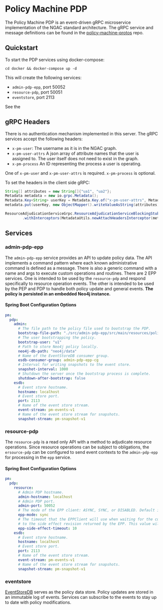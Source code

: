 # Policy Machine PDP
The Policy Machine PDP is an event-driven gRPC microservice implementation of the NGAC standard architecture. The gRPC 
service and message definitions can be found in the [policy-machine-protos](https://github.com/usnistgov/policy-machine-protos) repo.

## Quickstart
To start the PDP services using docker-compose:
```shell
cd docker && docker-compose up -d
```

This will create the following services:
- `admin-pdp-epp`, port 50052 
- `resource-pdp`, port 50051
- `eventstore`, port 2113 

See the 

## gRPC Headers

There is no authentication mechanism implemented in this server. The gRPC services accept the following headers:

- `x-pm-user`: The username as it is in the NGAC graph.
- `x-pm-user-attrs` A json array of attribute names that the user is assigned to. The user itself does not need to exist in the graph.
- `x-pm-process` An ID representing the process a user is operating.

One of `x-pm-user` and `x-pm-user-attrs` is required. `x-pm-process` is optional.

To set the headers in the client side gRPC:
```Java
String[] attributes = new String[]{"ua1", "ua2"};
Metadata metadata = new io.grpc.Metadata();
Metadata.Key<String> userKey = Metadata.Key.of("x-pm-user-attrs", Metadata.ASCII_STRING_MARSHALLER);
metadata.put(userKey, new ObjectMapper().writeValueAsString(attributes));

ResourceAdjudicationServiceGrpc.ResourceAdjudicationServiceBlockingStub blockingStub = ResourceAdjudicationServiceGrpc.newBlockingStub(channel)
		.withInterceptors(MetadataUtils.newAttachHeadersInterceptor(metadata));
```

## Services
### admin-pdp-epp
The `admin-pdp-epp` service provides an API to update policy data. The API implements a command pattern where each known
administrative command is defined as a message. There is also a generic command with a name and args to execute custom
operations and routines. There are 2 EPP services. One is intended to be used by the `resource-pdp` and respond specifically
to resource operation events. The other is intended to be used by the PEP and PDP to handle both policy update and general
events. **The policy is persisted in an embedded Neo4j instance.**

#### Spring Boot Configuration Options

```yaml
pm:
  pdp:
    admin:
      # The file path to the policy file used to bootstrap the PDP.
      bootstrap-file-path: "./src/admin-pdp-epp/src/main/resources/policy.json"
      # The user bootstrapping the policy.
      bootstrap-user: "u1"
      # Path to store Neo4j policy locally.
      neo4j-db-path: "neo4j/data"
      # Name of the EventStoreDB consumer group.
      esdb-consumer-group: admin-pdp-epp-cg
      # Interval for writing snapshots to the event store.
      snapshot-interval: 1000
      # Shutdown the server once the bootstrap process is complete.
      shutdown-after-bootstrap: false
    esdb:
      # Event store hostname.
      hostname: localhost
      # Event store port.
      port: 2113
      # Name of the event store stream.
      event-stream: pm-events-v1
      # Name of the event store stream for snapshots.
      snapshot-stream: pm-snapshot-v1
```

### resource-pdp
The `resource-pdp` is a read only API with a method to adjudicate resource operations. Since resource operations
can be subject to obligations, the `ersource-pdp` can be configured to send event contexts to the `admin-pdp-epp` for
processing in the `epp` service.

#### Spring Boot Configuration Options
```yaml
pm:
  pdp:
    resource:
      # Admin PDP hostname.
      admin-hostname: localhost
      # Admin PDP port.
      admin-port: 50052
      # The mode of the EPP client: ASYNC, SYNC, or DISABLED. Default is ASYNC.
      epp-mode: sync
      # The timeout that the EPPClient will use when waiting for the current revision to catch up
      # to the side effect revision returned by the EPP. This value will be ignored if epp-mode is ASYNC.
      epp-side-effect-timeout: 10
    esdb:
      # Event store hostname.
      hostname: localhost
      # Event store port.
      port: 2113
      # Name of the event store stream.
      event-stream: pm-events-v1
      # Name of the event store stream for snapshots.
      snapshot-stream: pm-snapshot-v1
```

### eventstore
[EventStoreDB](https://github.com/kurrent-io/KurrentDB) serves as the policy data store. Policy updates are stored in 
an immutable log of events. Services can subscribe to the events to stay up to date with policy modifications.